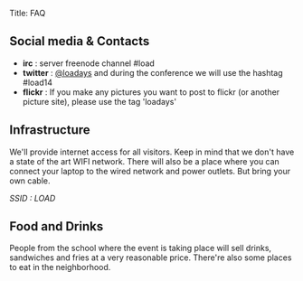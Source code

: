 Title: FAQ


Social media & Contacts
------------------------

-   __irc__ : server freenode channel #load
-   __twitter__ : [@loadays](https://twitter.com/loadays) and during the conference we will use the hashtag #load14
-   __flickr__ : If you make any pictures you want to post to flickr (or another picture site), please use the tag 'loadays'


Infrastructure
--------------
We'll provide internet access for all visitors. Keep in mind that we don't have a state of the art WIFI network.
There will also be a place where you can connect your laptop to the wired network and power outlets. But bring your own cable.

*SSID : LOAD*


Food and Drinks
---------------
People from the school where the event is taking place will sell drinks, sandwiches and fries at a very reasonable price.
There're also some places to eat in the neighborhood.



